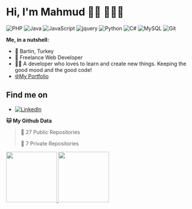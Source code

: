 # Hi, I'm Mahmud 👋🏽 👨🏽‍💻
![PHP](https://img.shields.io/badge/-PHP-blue?style=flat-square&logo=php)
![Java](https://img.shields.io/badge/-java-red?style=flat-square&logo=java)
![JavaScript](https://img.shields.io/badge/-JavaScript-black?style=flat-square&logo=javascript)
![jquery](https://img.shields.io/badge/-Jquery-black?style=flat-square&logo=jquery)
![Python](https://img.shields.io/badge/-Python-black?style=flat-square&logo=Python)
![C#](https://img.shields.io/badge/-Csharp-purple?style=flat-square&logo=Csharp)
![MySQL](https://img.shields.io/badge/-MySQL-white?style=flat-square&logo=MySQL)
![Git](https://img.shields.io/badge/-Git-black?style=flat-square&logo=git)

**Me, in a nutshell:**

- 📍 Bartin, Turkey
- 💼 Freelance Web Developer 
- 👨‍💻 A developer who loves to learn and create new things. Keeping the good mood and the good code!
- <a href="https://mahmudmardini.bartinrehberi.info/" target="_blank">🌐My Portfolio</a>


## Find me on
- <a href="https://www.linkedin.com/in/mahmudmardini/" target="_blank" >![LinkedIn](https://img.shields.io/badge/-LinkedIn-blue?style=flat-square&logo=LinkedIn)</a>

**🐱 My Github Data** 

> 📜 27 Public Repositories 
 > 
> 🔑 7 Private Repositories 

<a href="https://www.mahmudmardini.bartinrehberi.info/"><img height="137px" src="https://github-readme-stats.vercel.app/api?username=mahmudmardini&hide_title=true&hide_border=true&show_icons=true&include_all_commits=true&count_private=true&line_height=21&text_color=000&icon_color=000&bg_color=0,ea6161,ffc64d,fffc4d,52fa5a&theme=graywhite&hide=" />
<img height="137px" src="https://github-readme-stats.vercel.app/api/top-langs/?username=mahmudmardini&hide=html&hide_title=true&hide_border=true&layout=compact&langs_count=6&exclude_repo=comp426,Redventures-Movie-Quotes&text_color=000&icon_color=fff&bg_color=0,52fa5a,4dfcff,c64dff&theme=graywhite" /></a>

